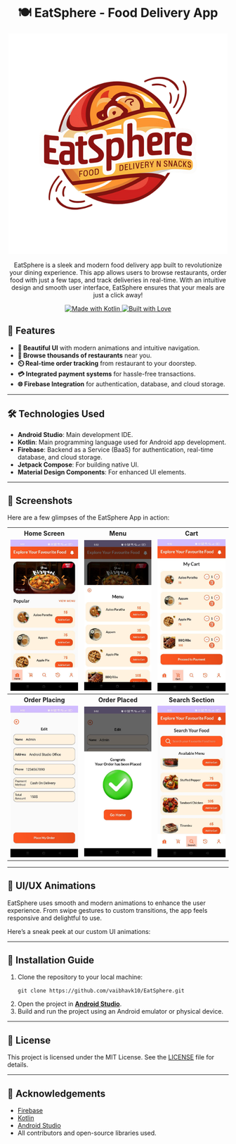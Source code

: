 <h1 align="center">🍽️ EatSphere - Food Delivery App</h1>

<p align="center">
  <img src="https://github.com/vaibhavk10/EatSphereFrontend/blob/main/app/src/main/res/drawable/eatspeheree.png" alt="EatSphere Logo">
</p>

<p align="center">
  EatSphere is a sleek and modern food delivery app built to revolutionize your dining experience. This app allows users to browse restaurants, order food with just a few taps, and track deliveries in real-time. With an intuitive design and smooth user interface, EatSphere ensures that your meals are just a click away!
</p>

<p align="center">
  <a href="https://forthebadge.com">
    <img src="https://forthebadge.com/images/badges/made-with-kotlin.svg" alt="Made with Kotlin">
  </a>
  <a href="https://forthebadge.com">
    <img src="https://forthebadge.com/images/badges/built-with-love.svg" alt="Built with Love">
  </a>
</p>

<h2>🚀 Features</h2>
<ul>
  <li><strong>📱 Beautiful UI</strong> with modern animations and intuitive navigation.</li>
  <li><strong>🍔 Browse thousands of restaurants</strong> near you.</li>
  <li><strong>⏲️ Real-time order tracking</strong> from restaurant to your doorstep.</li>
  <li><strong>💳 Integrated payment systems</strong> for hassle-free transactions.</li>
  <li><strong>🌐 Firebase Integration</strong> for authentication, database, and cloud storage.</li>
</ul>

<hr>

<h2>🛠️ Technologies Used</h2>
<ul>
  <li><strong>Android Studio</strong>: Main development IDE.</li>
  <li><strong>Kotlin</strong>: Main programming language used for Android app development.</li>
  <li><strong>Firebase</strong>: Backend as a Service (BaaS) for authentication, real-time database, and cloud storage.</li>
  <li><strong>Jetpack Compose</strong>: For building native UI.</li>
  <li><strong>Material Design Components</strong>: For enhanced UI elements.</li>
</ul>

<hr>

<h2>📸 Screenshots</h2>
<p>Here are a few glimpses of the EatSphere App in action:</p>

<table>
  <tr>
    <th>Home Screen</th>
    <th>Menu</th>
    <th>Cart</th>
  </tr>
  <tr>
    <td><img src="https://github.com/vaibhavk10/EatSphereFrontend/blob/main/app/src/main/res/drawable/eatsphereimg1.jpg" alt="Home Screen" width="200"></td>
    <td><img src="https://github.com/vaibhavk10/EatSphereFrontend/blob/main/app/src/main/res/drawable/eatsphereimg2.jpg" alt="Menu" width="200"></td>
    <td><img src="https://github.com/vaibhavk10/EatSphereFrontend/blob/main/app/src/main/res/drawable/eatsphereimg3.jpg" alt="Cart" width="200"></td>
  </tr>
  <tr>
    <th>Order Placing</th>
    <th>Order Placed</th>
    <th>Search Section</th>
  </tr>
  <tr>
    <td><img src="https://github.com/vaibhavk10/EatSphereFrontend/blob/main/app/src/main/res/drawable/eatsphereimg4.jpg" alt="Order Placing" width="200"></td>
    <td><img src="https://github.com/vaibhavk10/EatSphereFrontend/blob/main/app/src/main/res/drawable/eatsphereimg5.jpg" alt="Order Placed" width="200"></td>
    <td><img src="https://github.com/vaibhavk10/EatSphereFrontend/blob/main/app/src/main/res/drawable/eatsphereimg6.jpg" alt="Search Section" width="200"></td>
  </tr>
</table>

<hr>

<h2>📱 UI/UX Animations</h2>
<p>EatSphere uses smooth and modern animations to enhance the user experience. From swipe gestures to custom transitions, the app feels responsive and delightful to use.</p>
<p>Here’s a sneak peek at our custom UI animations:</p>

<blockquote>
  <!-- Add GIFs or Lottie animations here to showcase app animations -->
</blockquote>

<hr>

<h2>🔗 Installation Guide</h2>
<ol>
  <li>Clone the repository to your local machine:
    <pre><code>git clone https://github.com/vaibhavk10/EatSphere.git</code></pre>
  </li>
  <li>Open the project in <strong><a href="https://developer.android.com/studio">Android Studio</a></strong>.</li>
  <li>Build and run the project using an Android emulator or physical device.</li>
</ol>

<hr>

<h2>📖 License</h2>
<p>This project is licensed under the MIT License. See the <a href="https://github.com/vaibhavk10/EatSphereFrontend/blob/main/LICENSE">LICENSE</a> file for details.</p>

<hr>

<h2>🙌 Acknowledgements</h2>
<ul>
  <li><a href="https://firebase.google.com/">Firebase</a></li>
  <li><a href="https://kotlinlang.org/">Kotlin</a></li>
  <li><a href="https://developer.android.com/studio">Android Studio</a></li>
  <li>All contributors and open-source libraries used.</li>
</ul>
